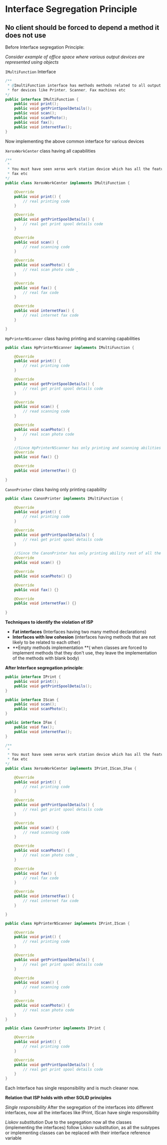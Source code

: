 # Interface Segregation Principle

## No client should be forced to depend a method it does not use

Before Interface segregation Principle:

*Consider example of office space where various output devices are represented using objects*

`IMultiFunction` Interface
```java
/**
 * @ImultiFunction interface has methods methods related to all output devices present in office space
 * for devices like Printer, Scanner, Fax machines etc
*/
public interface IMultiFunction {
    public void print();
    public void getPrintSpoolDetails();
    public void scan();
    public void scanPhoto();
    public void fax();
    public void internetFax();
}
```
Now implementing the above common interface for various devices

`XeroxWorkCenter` class having all capabilities 
```java
/**
 * 
 * You must have seen xerox work station device which has all the features in one like printing, scanning, xerox,
 * fax etc
*/
public class XeroxWorkCenter implements IMultiFunction {

    @Override
    public void print() {
        // real printing code
    }

    @Override
    public void getPrintSpoolDetails() {
        // real get print spool details code
    }

    @Override
    public void scan() {
        // read scanning code
    }

    @Override
    public void scanPhoto() {
        // real scan photo code ̰
    }

    @Override
    public void fax() {
        // real fax code
    }

    @Override
    public void internetFax() {
        // real internet fax code
    }

}
```
`HpPrinterNScanner` class having printing and scanning capabilities

```java
public class HpPrinterNScanner implements IMultiFunction {

    @Override
    public void print() {
        // real printing code
    }

    @Override
    public void getPrintSpoolDetails() {
        // real get print spool details code
    }

    @Override
    public void scan() {
        // read scanning code
    }

    @Override
    public void scanPhoto() {
        // real scan photo code 
    }

    //Since HpPrinterNScanner has only printing and scanning abilities fax() and internetFax() will have empty body
    @Override
    public void fax() {}

    @Override
    public void internetFax() {}
    
}
```
`CanonPrinter` class having only printing capability
```java
public class CanonPrinter implements IMultiFunction {

    @Override
    public void print() {
        // real printing code
    }

    @Override
    public void getPrintSpoolDetails() {
        // real get print spool details code
    }
    
    //Since the CanonPrinter has only printing ability rest of all the method will have empty body
    @Override
    public void scan() {}

    @Override
    public void scanPhoto() {}

    @Override
    public void fax() {}

    @Override
    public void internetFax() {}
    
}
```


**Techniques to identify the violation of ISP**

- **Fat interfaces** (Interfaces having two many method declarations)
- **Interfaces with low cohesion** (interfaces having methods that are not likely to be related to each other)
- **Empty methods implementation **( when classes are forced to implement methods that they don't use, they leave the implementation of the methods with blank body)

**After Interface segregation principle**:

```java
public interface IPrint {
    public void print();
    public void getPrintSpoolDetails();
}
```
```java
public interface IScan {
    public void scan();
    public void scanPhoto();
}
```
```java
public interface IFax {
    public void fax();
    public void internetFax();
}
```
```java
/**
 * 
 * You must have seem xerox work station device which has all the features in one like printing, scanning, xerox,
 * fax etc
*/
public class XeroxWorkCenter implements IPrint,IScan,IFax {

    @Override
    public void print() {
        // real printing code
    }

    @Override
    public void getPrintSpoolDetails() {
        // real get print spool details code
    }

    @Override
    public void scan() {
        // read scanning code
    }

    @Override
    public void scanPhoto() {
        // real scan photo code ̰
    }

    @Override
    public void fax() {
        // real fax code
    }

    @Override
    public void internetFax() {
        // real internet fax code
    }

}
```
```java
public class HpPrinterNScanner implements IPrint,IScan {

    @Override
    public void print() {
        // real printing code
    }

    @Override
    public void getPrintSpoolDetails() {
        // real get print spool details code
    }

    @Override
    public void scan() {
        // read scanning code
    }

    @Override
    public void scanPhoto() {
        // real scan photo code 
    }
}
```
```java
public class CanonPrinter implements IPrint {

    @Override
    public void print() {
        // real printing code
    }

    @Override
    public void getPrintSpoolDetails() {
        // real get print spool details code
    } 
}
```
Each Interface has single responsibility and is much cleaner now.



**Relation that ISP holds with other SOLID principles**

*Single responsibility*
After the segregation of the interfaces into different interfaces, now all the interfaces like IPrint, IScan have single responsibility

*Liskov substitution*
Due to the segregation now all the classes (implementing the interfaces) follow Liskov substitution, as all the subtypes or implementing classes can be replaced with their interface reference variable 